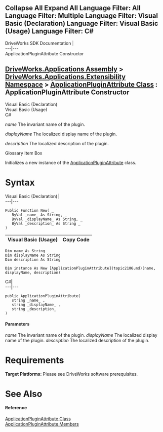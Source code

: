 Collapse All Expand All Language Filter: All  Language Filter: Multiple  Language Filter: Visual Basic (Declaration) Language Filter: Visual Basic (Usage) Language Filter: C#  
---  
DriveWorks SDK Documentation  |   
---|---  
ApplicationPluginAttribute Constructor   
  
[DriveWorks.Applications Assembly](topic13.md) > [DriveWorks.Applications.Extensibility Namespace](topic1995.md) > [ApplicationPluginAttribute Class](topic2106.md) : ApplicationPluginAttribute Constructor  
---  
  
Visual Basic (Declaration)    
Visual Basic (Usage)    
C# 

_name_
    The invariant name of the plugin.

_displayName_
    The localized display name of the plugin.

_description_
    The localized description of the plugin.

Glossary Item Box

Initializes a new instance of the [ApplicationPluginAttribute](topic2106.md) class. 

# Syntax

Visual Basic (Declaration)|   
---|---  
      
    
    Public Function New( _
       ByVal _name_ As String, _
       ByVal _displayName_ As String, _
       ByVal _description_ As String _
    )  
  
Visual Basic (Usage)| Copy Code  
---|---  
      
    
    Dim name As String
    Dim displayName As String
    Dim description As String
     
    Dim instance As New [ApplicationPluginAttribute](topic2106.md)(name, displayName, description)  
  
C#|   
---|---  
      
    
    public ApplicationPluginAttribute( 
       string _name_ ,
       string _displayName_ ,
       string _description_
    )  
  
#### Parameters

 _name_
    The invariant name of the plugin.
_displayName_
    The localized display name of the plugin.
_description_
    The localized description of the plugin.

# Requirements

**Target Platforms:** Please see DriveWorks software prerequisites.

# See Also

#### Reference

[ApplicationPluginAttribute Class](topic2106.md)   
[ApplicationPluginAttribute Members](topic2107.md)


